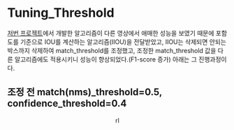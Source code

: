 # Tuning_Threshold
[저번 프로젝트](https://github.com/KangHongJun/Origin-NMS/tree/main/sahi_yolox)에서 개발한 알고리즘이 다른 영상에서 애매한 성능을 보였기 때문에 포함도를 기준으로 IOU를 계산하는 알고리즘(IIOU)을 전달받았고, IIOU는 삭제되면 안되는 박스까지 삭제하여 match_threshold를 조정했고, 조정한 match_threshold 값을 다른 알고리즘에도 적용시키니 성능이 향상되었다.(F1-score 증가) 아래는 그 진행과정이다.

## 조정 전 match(nms)_threshold=0.5, confidence_threshold=0.4

<div align="center">rl
  <p float="left">
    <div align = "center">
      <img src="https://github.com/KangHongJun/Tuning_Threshold/blob/main/threshold_tuning/N_IIOU.png", width="70%
      [IIOU - F1-score : 0.3333]
    </div>
  </p>
</div>

